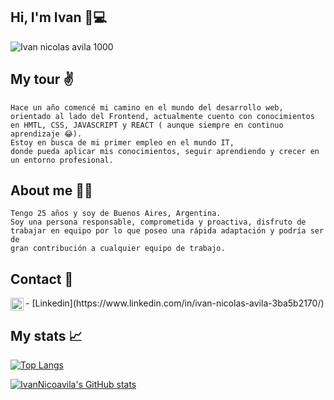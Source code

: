 ## Hi, I'm Ivan 👋:computer:

![Ivan nicolas avila 1000](https://user-images.githubusercontent.com/92653497/191421096-cce6e786-196b-4c02-b425-ef1983374b82.png)


## My tour :v:

    Hace un año comencé mi camino en el mundo del desarrollo web, 
    orientado al lado del Frontend, actualmente cuento con conocimientos
    en HMTL, CSS, JAVASCRIPT y REACT ( aunque siempre en continuo aprendizaje 😂).
    Estoy en busca de mi primer empleo en el mundo IT,
    donde pueda aplicar mis conocimientos, seguir aprendiendo y crecer en un entorno profesional.
    
## About me 👨‍💻 

    Tengo 25 años y soy de Buenos Aires, Argentina.
    Soy una persona responsable, comprometida y proactiva, disfruto de
    trabajar en equipo por lo que poseo una rápida adaptación y podría ser de
    gran contribución a cualquier equipo de trabajo.
    
## Contact 📲 

<a href="https://www.linkedin.com/in/ivan-nicolas-avila-3ba5b2170/">
 <img align="left" width="21px" src="https://raw.githubusercontent.com/anuraghazra/anuraghazra/master/assets/linkedin.svg" />
</a>
- [Linkedin](https://www.linkedin.com/in/ivan-nicolas-avila-3ba5b2170/)


## My stats :chart_with_upwards_trend:
 
 [![Top Langs](https://github-readme-stats.vercel.app/api/top-langs/?username=IvanNicoavila&layout=compact)](https://github.com/IvanNicoavila/github-readme-stats)
 
 [![IvanNicoavila's GitHub stats](https://github-readme-stats.vercel.app/api?username=IvanNicoavila)](https://github.com/IvanNicoavila/github-readme-stats)
 
 
 
  
  

   
   

    
    
    

    

